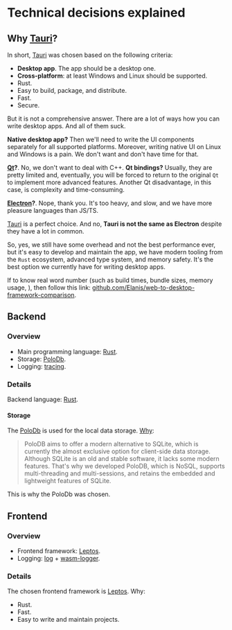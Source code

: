 
# Technical decisions explained

## Why [Tauri](https://tauri.app/)?

In short, [Tauri](https://tauri.app/) was chosen based on the following criteria:

* **Desktop app**. The app should be a desktop one.
* **Cross-platform**: at least Windows and Linux should be supported.
* Rust.
* Easy to build, package, and distribute.
* Fast.
* Secure.

But it is not a comprehensive answer. There are a lot of ways how you can write desktop apps. And all of them suck.

**Native desktop app?** Then we'll need to write the UI components separately for all supported platforms. Moreover, writing native UI on Linux and Windows is a pain. We don't want and don't have time for that.

**[Qt](https://www.qt.io/)?**. No, we don't want to deal with C++. **Qt bindings?** Usually, they are pretty limited and, eventually, you will be forced to return to the original `Qt` to implement more advanced features. Another Qt disadvantage, in this case, is complexity and time-consuming. 

**[Electron](https://www.electronjs.org/)?**. Nope, thank you. It's too heavy, and slow, and we have more pleasure languages than JS/TS.

[Tauri](https://tauri.app/) is a perfect choice. And no, **Tauri is not the same as Electron** despite they have a lot in common.

So, yes, we still have some overhead and not the best performance ever, but it's easy to develop and maintain the app, we have modern tooling from the `Rust` ecosystem, advanced type system, and memory safety. It's the best option we currently have for writing desktop apps.

If to know real word number (such as build times, bundle sizes, memory usage, ), then follow this link: [github.com/Elanis/web-to-desktop-framework-comparison](https://github.com/Elanis/web-to-desktop-framework-comparison).

## Backend

### Overview

* Main programming language: [Rust](https://www.rust-lang.org/).
* Storage: [PoloDb](https://www.polodb.org/).
* Logging: [tracing](https://docs.rs/tracing/).

### Details

Backend language: [Rust](https://www.rust-lang.org/).

#### Storage

The [PoloDb](https://www.polodb.org/) is used for the local data storage. [Why](https://www.polodb.org/docs/):

> PoloDB aims to offer a modern alternative to SQLite, which is currently the almost exclusive option for client-side data storage. Although SQLite is an old and stable software, it lacks some modern features. That's why we developed PoloDB, which is NoSQL, supports multi-threading and multi-sessions, and retains the embedded and lightweight features of SQLite.

This is why the PoloDb was chosen.

## Frontend

### Overview

* Frontend framework: [Leptos](https://leptos.dev/).
* Logging: [log](https://docs.rs/log/) + [wasm-logger](https://docs.rs/wasm-logger/).

### Details

The chosen frontend framework is [Leptos](https://leptos.dev/). Why:

* Rust.
* Fast.
* Easy to write and maintain projects.